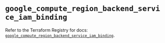 # `google_compute_region_backend_service_iam_binding`

Refer to the Terraform Registry for docs: [`google_compute_region_backend_service_iam_binding`](https://registry.terraform.io/providers/hashicorp/google-beta/6.3.0/docs/resources/google_compute_region_backend_service_iam_binding).
